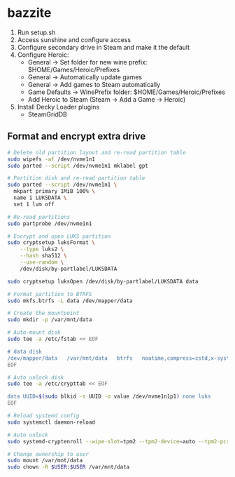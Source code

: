# bazzite
1. Run setup.sh
2. Access sunshine and configure access
3. Configure secondary drive in Steam and make it the default
4. Configure Heroic:
   * General -> Set folder for new wine prefix: $HOME/Games/Heroic/Prefixes
   * General -> Automatically update games
   * General -> Add games to Steam automatically
   * Game Defaults -> WinePrefix folder: $HOME/Games/Heroic/Prefixes
   * Add Heroic to Steam (Steam -> Add a Game -> Heroic)
5. Install Decky Loader plugins
   * SteamGridDB

## Format and encrypt extra drive
```bash
# Delete old partition layout and re-read partition table
sudo wipefs -af /dev/nvme1n1
sudo parted --script /dev/nvme1n1 mklabel gpt

# Partition disk and re-read partition table
sudo parted --script /dev/nvme1n1 \
  mkpart primary 1MiB 100% \
  name 1 LUKSDATA \
  set 1 lvm off

# Re-read partitions
sudo partprobe /dev/nvme1n1

# Encrypt and open LUKS partition
sudo cryptsetup luksFormat \
    --type luks2 \
    --hash sha512 \
    --use-random \
    /dev/disk/by-partlabel/LUKSDATA

sudo cryptsetup luksOpen /dev/disk/by-partlabel/LUKSDATA data

# Format partition to BTRFS
sudo mkfs.btrfs -L data /dev/mapper/data

# Create the mountpoint
sudo mkdir -p /var/mnt/data

# Auto-mount disk
sudo tee -a /etc/fstab << EOF

# data disk
/dev/mapper/data   /var/mnt/data   btrfs   noatime,compress=zstd,x-systemd.requires=systemd-cryptsetup@data.service 0 0
EOF

# Auto unlock disk
sudo tee -a /etc/crypttab << EOF

data UUID=$(sudo blkid -s UUID -o value /dev/nvme1n1p1) none luks
EOF

# Reload systemd config
sudo systemctl daemon-reload

# Auto unlock
sudo systemd-cryptenroll --wipe-slot=tpm2 --tpm2-device=auto --tpm2-pcrs=7+14 /dev/nvme1n1p1

# Change ownership to user
sudo mount /var/mnt/data
sudo chown -R $USER:$USER /var/mnt/data
```